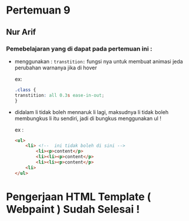 # Pertemuan 9 
## Nur Arif

### Pemebelajaran yang di dapat pada pertemuan ini :
- menggunakan : `transtition:`  fungsi nya untuk membuat animasi jeda perubahan warnanya jika di hover

    ex:
    ```css
    .class {
    transtition: all 0.3s ease-in-out;
    }
    ```

- didalam li tidak boleh mennaruk li lagi, maksudnya li tidak boleh membungkus li itu sendiri, jadi di bungkus menggunakan ul !
 
    ex : 

    ```html 
    <ul>
        <li> <!--  ini tidak boleh di sini -->
            <li><p>content</p>
            <li><li><p>content</p>
            <li><li><p>content</p>
        <li>
    </ul>
    ```



# Pengerjaan HTML Template ( Webpaint ) Sudah Selesai !